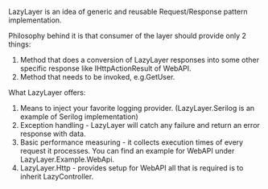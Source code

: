 LazyLayer is an idea of generic and reusable Request/Response pattern implementation.

Philosophy behind it is that consumer of the layer should provide only 2 things:
 1. Method that does a conversion of LazyLayer responses into some other specific response like IHttpActionResult of WebAPI.
 2. Method that needs to be invoked, e.g.GetUser.

What LazyLayer offers:
 1. Means to inject your favorite logging provider. (LazyLayer.Serilog is an example of Serilog implementation)
 2. Exception handling - LazyLayer will catch any failure and return an error response with data.
 3. Basic performance measuring - it collects execution times of every request it processes.
 You can find an example for WebAPI under LazyLayer.Example.WebApi.
 4. LazyLayer.Http - provides setup for WebAPI all that is required is to inherit LazyController.
